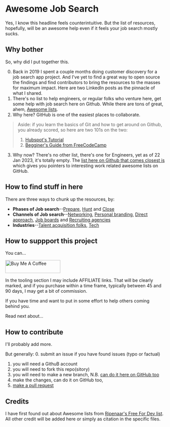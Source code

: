 # Awesome Job Search

Yes, I know this headline feels counterintuitive. But the list of resources, hopefully, will be an awesome help even if it feels your job search mostly sucks.

## Why bother

So, why did I put together this. 

0. Back in 2019 I spent a couple months doing customer discovery for a job search app project. And I've yet to find a great way to open source the findings and find contributors to bring the resources to the masses for maximum impact. Here are two LinkedIn posts as the pinnacle of what I shared. 
1. There's no list to help engineers, or regular folks who venture here, get some help with job search here on Github. While there are tons of great, ahem, [Awesome lists](https://github.com/sindresorhus/awesome). 
2. Why here? GitHub is one of the easiest places to collaborate. 

> Aside: if you learn the basics of Git and how to get around on Github, you already scored, so here are two 101s on the two:
> 1. [Hubspot's Tutorial](https://product.hubspot.com/blog/git-and-github-tutorial-for-beginners)
> 2. [Begginer's Guide from FreeCodeCamp](https://www.freecodecamp.org/news/the-beginners-guide-to-git-github/)

3. Why now? There's no other list, there's one for Engineers, yet as of 22 Jan 2023, it's totally empty. The [list here on Github that comes closest is](https://github.com/sindresorhus/awesome#work) which gives you pointers to interesting work related awesome lists on GitHub.

## How to find stuff in here

There are three ways to chunk up the resources, by:

* **Phases of Job search**--[Prepare](phases/prepare.md), [Hunt](phases/hunt.md) and [Close](phases/close.md)
* **Channels of Job search**--[Networking](channels/networking.md), [Personal branding](channels/personal-branding.md), [Direct approach](channels/direct-approach.md), [Job boards](channels/job-boards.md) and [Recruiting agencies](channels/recruiting-agencies.md)
* **Industries**--[Talent acquisition folks](industries/talent-acquisition.md), [Tech](industries/tech.md)

## How to suppport this project

You can...

<a href="https://www.buymeacoffee.com/dezpapp" target="_blank"><img src="https://cdn.buymeacoffee.com/buttons/default-orange.png" alt="Buy Me A Coffee" height="41" width="174"></a>

In the tooling section I may include AFFILIATE links. That will be clearly marked, and if you purchase within a time frame, typically between 45 and 90 days, I may get a bit of commission.

If you have time and want to put in some effort to help others coming behind you. 

Read next about...

## How to contribute

I'll probably add more. 

But generally:
0. submit an issue if you have found issues (typo or factual)
1. you will need a GithuB account
2. you will need to fork this repo(sitory)
3. you will need to make a new branch, N.B. [can do it here on GitHub too](https://www.howtogeek.com/714112/how-to-create-a-new-branch-in-github/)
4. make the changes, can do it on GitHub too,
5. [make a pull request](https://docs.github.com/en/pull-requests/collaborating-with-pull-requests/proposing-changes-to-your-work-with-pull-requests/creating-a-pull-request)

## Credits

I have first found out about Awesome lists from [Ripenaar's Free For Dev list](https://github.com/ripienaar/free-for-dev). 
All other credit will be added here or simply as citation in the specific files. 
